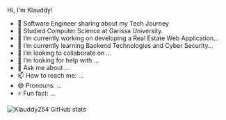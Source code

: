  Hi, I'm Klauddy!


- 🌱 Software Engineer sharing about my Tech Journey
- 🌱 Studied Computer Science at Garissa University.
- 🔭 I’m currently working on developing a Real Estate Web Application...
- 🌱 I’m currently learning Backend Technologies and Cyber Security...
- 👯 I’m looking to collaborate on ...
- 🤔 I’m looking for help with ...
- 💬 Ask me about ...
- 📫 How to reach me: ...
- 😄 Pronouns: ...
- ⚡ Fun fact: ...

![Klauddy254 GitHub stats](https://github-readme-stats.vercel.app/api?username=klauddy254&show_icons=true&theme=radical)
